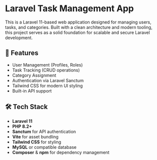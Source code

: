 # Laravel Task Management App

This is a Laravel 11-based web application designed for managing users, tasks, and categories. Built with a clean architecture and modern tooling, this project serves as a solid foundation for scalable and secure Laravel development.

## 🚀 Features

- User Management (Profiles, Roles)
- Task Tracking (CRUD operations)
- Category Assignment
- Authentication via Laravel Sanctum
- Tailwind CSS for modern UI styling
- Built-in API support

## 🛠 Tech Stack

- **Laravel 11**
- **PHP 8.2+**
- **Sanctum** for API authentication
- **Vite** for asset bundling
- **Tailwind CSS** for styling
- **MySQL** or compatible database
- **Composer** & **npm** for dependency management



